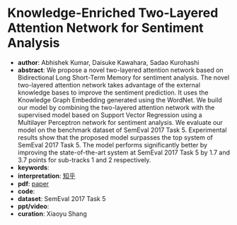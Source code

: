 # Knowledge-Enriched Two-Layered Attention Network for Sentiment Analysis
* **author**: Abhishek Kumar, Daisuke Kawahara, Sadao Kurohashi
* **abstract**: We propose a novel two-layered attention network based on Bidirectional Long Short-Term Memory for sentiment analysis. The novel two-layered attention network takes advantage of the external knowledge bases to improve the sentiment prediction. It uses the Knowledge Graph Embedding generated using the WordNet. We build our model by combining the two-layered attention network with the supervised model based on Support Vector Regression using a Multilayer Perceptron network for sentiment analysis. We evaluate our model on the benchmark dataset of SemEval 2017 Task 5. Experimental results show that the proposed model surpasses the top system of SemEval 2017 Task 5. The model performs significantly better by improving the state-of-the-art system at SemEval 2017 Task 5 by 1.7 and 3.7 points for sub-tracks 1 and 2 respectively.
* **keywords**: 
* **interpretation**: [知乎](https://zhuanlan.zhihu.com/p/64054821)
* **pdf**: [paper](https://www.aclweb.org/anthology/N18-2041.pdf)
* **code**: 
* **dataset**: SemEval 2017 Task 5
* **ppt/video**: 
* **curation**: Xiaoyu Shang
